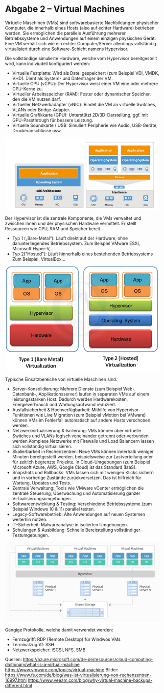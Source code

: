 # Abgabe 2 – Virtual Machines

Virtuelle Maschinen (VMs) sind softwarebasierte Nachbildungen physischer Computer, die innerhalb eines Hosts (also auf echter Hardware) betrieben werden. 
Sie ermöglichen die parallele Ausführung mehrerer Betriebssysteme und Anwendungen auf einem einzigen physischen Gerät.
Eine VM verhält sich wie ein echter Computer/Server allerdings vollständig virtualisiert durch eine Software-Schicht namens Hypervisor.

Die vollständige simulierte Hardware, welche vom Hypervisor bereitgestellt wird, kann indiviudell konfiguriert werden:
* Virtuelle Festplatte: Wird als Datei gespeichert (zum Beispiel VDI, VMDK, VHD). Dient als System- und Datenträger der VM.
* Virtuelle CPU (vCPU): Der Hypervisor weist einer VM eine oder mehrere CPU-Kerne zu.
* Virtueller Arbeitsspeicher (RAM): Fester oder dynamischer Speicher, den die VM nutzen darf.
* Virtueller Netzwerkadapter (vNIC): Bindet die VM an virtuelle Switches, VLANs oder Bridge-Adapter.
* Virtuelle Grafikkarte (GPU): Unterstützt 2D/3D-Darstellung, ggf. mit GPU-Passthrough für bessere Leistung.
* Virtuelle Soundkarte / USB: Simuliert Peripherie wie Audio, USB-Geräte, Druckeranschlüsse usw.

![virtuelle Maschine Grafik](assets/grafik_virtuellemaschine.png)

Der Hypervisor ist die zentrale Komponente, die VMs verwaltet und zwischen ihnen und der physischen Hardware vermittelt. Er stellt Ressourcen wie CPU, RAM und Speicher bereit.
* Typ 1 („Bare-Metal“): Läuft direkt auf der Hardware, ohne darunterliegendes Betriebssystem. 
Zum Beispiel VMware ESXi, Microsoft Hyper-V,..
* Typ 2("Hosted"): Läuft hinnerhalb eines bestehenden Betriebsystems
Zum Beispiel, VirtualBox,..

![Hypervisor 1 u 2 Grafik](assets/grafik_hypervisor1_2.png)

Typische Einsatzbereiche von virtuelle Maschinen sind:
* Server-Konsolidierung: Mehrere Dienste (zum Beispiel Web-, Datenbank-, Applikationsserver) laufen in separaten VMs auf einem leistungsstarken Host.  Dadurch werden Hardwarekosten, Energieverbrauch und Wartungsaufwand reduziert.
* Ausfallsicherheit & Hochverfügbarkeit: Mithilfe von Hypervisor-Funktionen wie Live Migration (zum Beispiel vMotion bei VMware) können VMs im Fehlerfall automatisch auf andere Hosts verschoben werden. 
* Netzwerkvirtualisierung & Isolierung: VMs können über virtuelle Switches und VLANs logisch voneinander getrennt oder verbunden werden.Komplexe Netzwerke mit Firewalls und Load Balancern lassen sich vollständig virtualisieren.
* Skalierbarkeit in Rechenzentren: Neue VMs können innerhalb weniger Minuten bereitgestellt werden, beispielsweise zur Lastverteilung oder für zeitlich begrenzte Projekte. In Cloud-Umgebungen (zum Beispiel Microsoft Azure, AWS, Google Cloud) ist das Standard (IaaS).
* Snapshots und Rollbacks: VMs lassen sich mit wenigen Klicks sichern und in vorherige Zustände zurückversetzen. Das ist hilfreich für Wartung, Updates und Tests.
* Zentrale Verwaltung: Tools wie VMware vCenter ermöglichen die zentrale Steuerung, Überwachung und Automatisierung ganzer Virtualisierungsumgebungen.
* Softwareentwicklung & Testing: Verschiedene Betriebssysteme (zum Beispiel Windows 10 & 11) parallel testen.
* Legacy-Softwarebetrieb: Alte Anwendungen auf neuen Systemen weiterhin nutzen.
* IT-Sicherheit: Malwareanalyse in isolierten Umgebungen.
* Schulungen & Ausbildung: Schnelle Bereitstellung vollständiger Testumgebungen.

![Rechenzentrum Aufbau](assets/grafik_virtuellemaschinen_rechenzentrum.png)

Gängige Protokolle, welche damit verwendet werden:
* Fernzugriff: RDP (Remote Desktop) für Windwos VMs
* Terminalzugriff: SSH
* Netzwerkspeicher: iSCSI, NFS, SMB


Quellen:
https://azure.microsoft.com/de-de/resources/cloud-computing-dictionary/what-is-a-virtual-machine
https://www.vmware.com/topics/virtual-machine
Bilder: https://www.fs.com/de/blog/was-ist-virtualisierung-von-rechenzentren-16997.html
https://www.veeam.com/blog/why-virtual-machine-backups-different.html 
